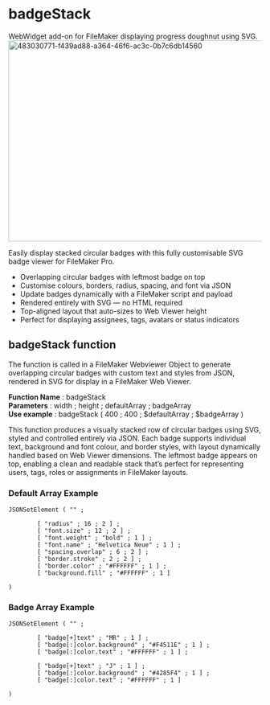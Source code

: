 # badgeStack
WebWidget add-on for FileMaker displaying progress doughnut using SVG.
<img width="600" height="400" alt="483030771-f439ad88-a364-46f6-ac3c-0b7c6db14560" src="https://github.com/user-attachments/assets/f0ea0cb2-49bb-41de-80c9-f311fa311c87" />

Easily display stacked circular badges with this fully customisable SVG badge viewer for FileMaker Pro.
- Overlapping circular badges with leftmost badge on top
- Customise colours, borders, radius, spacing, and font via JSON
- Update badges dynamically with a FileMaker script and payload
- Rendered entirely with SVG — no HTML required
- Top-aligned layout that auto-sizes to Web Viewer height
- Perfect for displaying assignees, tags, avatars or status indicators


## badgeStack function
The function is called in a FileMaker Webviewer Object to generate overlapping circular badges with custom text and styles from JSON, rendered in SVG for display in a FileMaker Web Viewer.

**Function Name** : badgeStack  
**Parameters** : width ; height ; defaultArray ; badgeArray  
**Use example** : badgeStack ( 400 ; 400 ; $defaultArray ; $badgeArray )  

This function produces a visually stacked row of circular badges using SVG, styled and controlled entirely via JSON. Each badge supports individual text, background and font colour, and border styles, with layout dynamically handled based on Web Viewer dimensions. The leftmost badge appears on top, enabling a clean and readable stack that’s perfect for representing users, tags, roles or assignments in FileMaker layouts.

### Default Array Example

```
JSONSetElement ( "" ; 
	
		[ "radius" ; 16 ; 2 ] ;
		[ "font.size" ; 12 ; 2 ] ;
		[ "font.weight" ; "bold" ; 1 ] ;
		[ "font.name" ; "Helvetica Neue" ; 1 ] ;
		[ "spacing.overlap" ; 6 ; 2 ] ;
		[ "border.stroke" ; 2 ; 2 ] ;
		[ "border.color" ; "#FFFFFF" ; 1 ] ;
		[ "background.fill" ; "#FFFFFF" ; 1 ]
	
)
```

### Badge Array Example

```
JSONSetElement ( "" ; 
	
		[ "badge[+]text" ; "MR" ; 1 ] ;
		[ "badge[:]color.background" ; "#F4511E" ; 1 ] ;
		[ "badge[:]color.text" ; "#FFFFFF" ; 1 ] ;
	
		[ "badge[+]text" ; "J" ; 1 ] ;
		[ "badge[:]color.background" ; "#4285F4" ; 1 ] ;
		[ "badge[:]color.text" ; "#FFFFFF" ; 1 ] 
	
)
```
